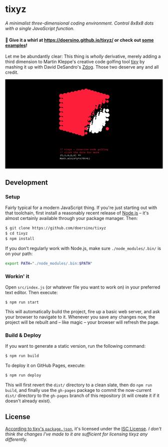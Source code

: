 # tixyz

*A minimalist three-dimensional coding environment. Control 8x8x8 dots with a single JavaScript function.*

#### 🔴 Give it a whirl at https://doersino.github.io/tixyz/ or check out [some examples](https://twitter.com/doersino/status/1325494757779513344)!

Let me be abundantly clear: This thing is *wholly* derivative, merely adding a third dimension to Martin Kleppe's creative code golfing tool [tixy](https://twitter.com/aemkei/status/1323399877611708416) by mashing it up with David DeSandro's [Zdog](https://zzz.dog). Those two deserve any and all credit.

![](demo.gif)


## Development

### Setup

Fairly typical for a modern JavaScript thing. If you're just starting out with that toolchain, first install a reasonably recent release of [Node.js](https://nodejs.org/en/) – it's almost certainly available through your package manager. Then:

```bash
$ git clone https://github.com/doersino/tixyz
$ cd tixyz
$ npm install
```

If you don't regularly work with Node.js, make sure `./node_modules/.bin/` is on your path:

```bash
export PATH="./node_modules/.bin:$PATH"
```


### Workin' it

Open `src/index.js` (or whatever file you want to work on) in your preferred text editor. Then execute:

```
$ npm run start
```

This will automatically build the project, fire up a basic web server, and ask your browser to navigate to it. Whenever you save any changes now, the project will be rebuilt and – like magic – your browser will refresh the page.


### Build & Deploy

If you want to generate a static version, run the following command:

```bash
$ npm run build
```

To deploy it on GitHub Pages, execute:

```sh
$ npm run deploy
```

This will first revert the `dist/` directory to a clean slate, then do `npm run build`, and finally use the `gh-pages` package to commit the now-current `dist/` directory to the `gh-pages` branch of this repository (it will create it if it doesn't already exist).


## License

[According to tixy's `package.json`](https://github.com/aemkei/tixy/issues/20#issuecomment-723643187), it's licensed under the [ISC License](https://www.isc.org/licenses/). *I don't think the changes I've made to it are sufficient for licensing tixyz any differently.*
